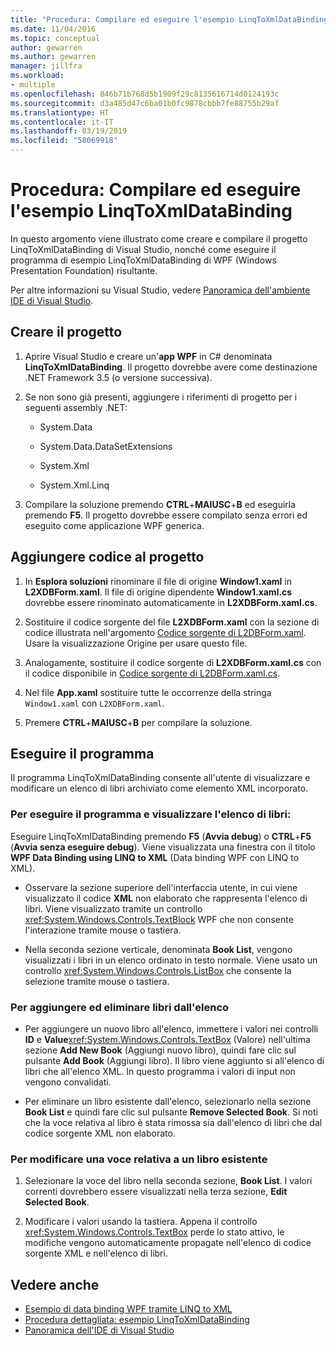 ```yaml
---
title: "Procedura: Compilare ed eseguire l'esempio LinqToXmlDataBinding"
ms.date: 11/04/2016
ms.topic: conceptual
author: gewarren
ms.author: gewarren
manager: jillfra
ms.workload:
- multiple
ms.openlocfilehash: 846b71b768d5b1909f29c8135616714d0124193c
ms.sourcegitcommit: d3a485d47c6ba01b0fc9878cbbb7fe88755b29af
ms.translationtype: HT
ms.contentlocale: it-IT
ms.lasthandoff: 03/19/2019
ms.locfileid: "58069918"
---
```

# <a name="how-to-build-and-run-the-linqtoxmldatabinding-example"></a>Procedura: Compilare ed eseguire l'esempio LinqToXmlDataBinding

In questo argomento viene illustrato come creare e compilare il progetto LinqToXmlDataBinding di Visual Studio, nonché come eseguire il programma di esempio LinqToXmlDataBinding di WPF (Windows Presentation Foundation) risultante.

Per altre informazioni su Visual Studio, vedere [Panoramica dell'ambiente IDE di Visual Studio](../get-started/visual-studio-ide.md).

## <a name="create-the-project"></a>Creare il progetto

1. Aprire Visual Studio e creare un'**app WPF** in C# denominata **LinqToXmlDataBinding**. Il progetto dovrebbe avere come destinazione .NET Framework 3.5 (o versione successiva).

1. Se non sono già presenti, aggiungere i riferimenti di progetto per i seguenti assembly .NET:

    - System.Data

    - System.Data.DataSetExtensions

    - System.Xml

    - System.Xml.Linq

1. Compilare la soluzione premendo **CTRL**+**MAIUSC**+**B** ed eseguirla premendo **F5**. Il progetto dovrebbe essere compilato senza errori ed eseguito come applicazione WPF generica.

## <a name="add-code-to-the-project"></a>Aggiungere codice al progetto

1. In **Esplora soluzioni** rinominare il file di origine **Window1.xaml** in **L2XDBForm.xaml**. Il file di origine dipendente **Window1.xaml.cs** dovrebbe essere rinominato automaticamente in **L2XDBForm.xaml.cs**.

1. Sostituire il codice sorgente del file **L2XDBForm.xaml** con la sezione di codice illustrata nell'argomento [Codice sorgente di L2DBForm.xaml](../designers/l2dbform-xaml-source-code.md). Usare la visualizzazione Origine per usare questo file.

1. Analogamente, sostituire il codice sorgente di **L2XDBForm.xaml.cs** con il codice disponibile in [Codice sorgente di L2DBForm.xaml.cs](../designers/l2dbform-xaml-cs-source-code.md).

1. Nel file **App.xaml** sostituire tutte le occorrenze della stringa `Window1.xaml` con `L2XDBForm.xaml`.

1. Premere **CTRL**+**MAIUSC**+**B** per compilare la soluzione.

## <a name="run-the-program"></a>Eseguire il programma

Il programma LinqToXmlDataBinding consente all'utente di visualizzare e modificare un elenco di libri archiviato come elemento XML incorporato.

### <a name="to-run-the-program-and-view-the-book-list"></a>Per eseguire il programma e visualizzare l'elenco di libri:

Eseguire LinqToXmlDataBinding premendo **F5** (**Avvia debug**) o **CTRL**+**F5** (**Avvia senza eseguire debug**). Viene visualizzata una finestra con il titolo **WPF Data Binding using LINQ to XML** (Data binding WPF con LINQ to XML).

- Osservare la sezione superiore dell'interfaccia utente, in cui viene visualizzato il codice **XML** non elaborato che rappresenta l'elenco di libri. Viene visualizzato tramite un controllo <xref:System.Windows.Controls.TextBlock> WPF che non consente l'interazione tramite mouse o tastiera.

- Nella seconda sezione verticale, denominata **Book List**, vengono visualizzati i libri in un elenco ordinato in testo normale. Viene usato un controllo <xref:System.Windows.Controls.ListBox> che consente la selezione tramite mouse o tastiera.

### <a name="to-add-and-delete-books-from-the-list"></a>Per aggiungere ed eliminare libri dall'elenco

- Per aggiungere un nuovo libro all'elenco, immettere i valori nei controlli **ID** e **Value**<xref:System.Windows.Controls.TextBox> (Valore) nell'ultima sezione **Add New Book** (Aggiungi nuovo libro), quindi fare clic sul pulsante **Add Book** (Aggiungi libro). Il libro viene aggiunto si all'elenco di libri che all'elenco XML. In questo programma i valori di input non vengono convalidati.

- Per eliminare un libro esistente dall'elenco, selezionarlo nella sezione **Book List** e quindi fare clic sul pulsante **Remove Selected Book**. Si noti che la voce relativa al libro è stata rimossa sia dall'elenco di libri che dal codice sorgente XML non elaborato.

### <a name="to-edit-an-existing-book-entry"></a>Per modificare una voce relativa a un libro esistente

1. Selezionare la voce del libro nella seconda sezione, **Book List**. I valori correnti dovrebbero essere visualizzati nella terza sezione, **Edit Selected Book**.

1. Modificare i valori usando la tastiera. Appena il controllo <xref:System.Windows.Controls.TextBox> perde lo stato attivo, le modifiche vengono automaticamente propagate nell'elenco di codice sorgente XML e nell'elenco di libri.

## <a name="see-also"></a>Vedere anche

- [Esempio di data binding WPF tramite LINQ to XML](../designers/wpf-data-binding-using-linq-to-xml-example.md)
- [Procedura dettagliata: esempio LinqToXmlDataBinding](../designers/walkthrough-linqtoxmldatabinding-example.md)
- [Panoramica dell'IDE di Visual Studio](../get-started/visual-studio-ide.md)